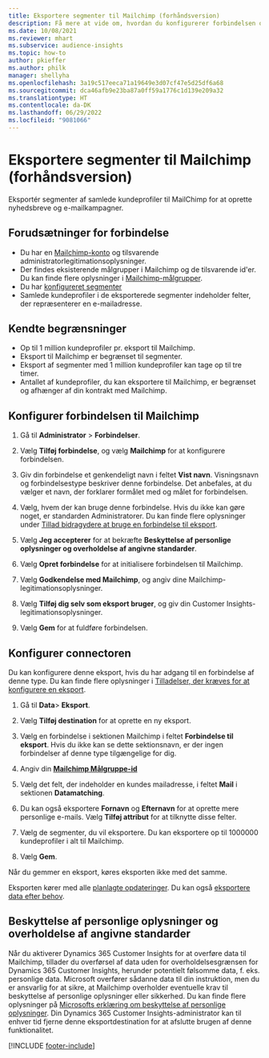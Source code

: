```yaml
---
title: Eksportere segmenter til Mailchimp (forhåndsversion)
description: Få mere at vide om, hvordan du konfigurerer forbindelsen og eksporterer til Mailchimp.
ms.date: 10/08/2021
ms.reviewer: mhart
ms.subservice: audience-insights
ms.topic: how-to
author: pkieffer
ms.author: philk
manager: shellyha
ms.openlocfilehash: 3a19c517eeca71a19649e3d07cf47e5d25df6a68
ms.sourcegitcommit: dca46afb9e23ba87a0ff59a1776c1d139e209a32
ms.translationtype: HT
ms.contentlocale: da-DK
ms.lasthandoff: 06/29/2022
ms.locfileid: "9081066"
---
```

# <a name="export-segments-to-mailchimp-preview"></a>Eksportere segmenter til Mailchimp (forhåndsversion)

Eksportér segmenter af samlede kundeprofiler til MailChimp for at oprette nyhedsbreve og e-mailkampagner.

## <a name="prerequisites-for-connection"></a>Forudsætninger for forbindelse

-   Du har en [Mailchimp-konto](https://mailchimp.com/) og tilsvarende administratorlegitimationsoplysninger.
-   Der findes eksisterende målgrupper i Mailchimp og de tilsvarende id'er. Du kan finde flere oplysninger i [Mailchimp-målgrupper](https://mailchimp.com/help/create-audience/).
-   Du har [konfigureret segmenter](segments.md)
-   Samlede kundeprofiler i de eksporterede segmenter indeholder felter, der repræsenterer en e-mailadresse.

## <a name="known-limitations"></a>Kendte begrænsninger

- Op til 1 million kundeprofiler pr. eksport til Mailchimp.
- Eksport til Mailchimp er begrænset til segmenter.
- Eksport af segmenter med 1 million kundeprofiler kan tage op til tre timer. 
- Antallet af kundeprofiler, du kan eksportere til Mailchimp, er begrænset og afhænger af din kontrakt med Mailchimp.

## <a name="set-up-connection-to-mailchimp"></a>Konfigurer forbindelsen til Mailchimp

1. Gå til **Administrator** > **Forbindelser**.

1. Vælg **Tilføj forbindelse**, og vælg **Mailchimp** for at konfigurere forbindelsen.

1. Giv din forbindelse et genkendeligt navn i feltet **Vist navn**. Visningsnavn og forbindelsestype beskriver denne forbindelse. Det anbefales, at du vælger et navn, der forklarer formålet med og målet for forbindelsen.

1. Vælg, hvem der kan bruge denne forbindelse. Hvis du ikke kan gøre noget, er standarden Administratorer. Du kan finde flere oplysninger under [Tillad bidragydere at bruge en forbindelse til eksport](connections.md#allow-contributors-to-use-a-connection-for-exports).

1. Vælg **Jeg accepterer** for at bekræfte **Beskyttelse af personlige oplysninger og overholdelse af angivne standarder**.

1. Vælg **Opret forbindelse** for at initialisere forbindelsen til Mailchimp.

1. Vælg **Godkendelse med Mailchimp**, og angiv dine Mailchimp-legitimationsoplysninger.

1. Vælg **Tilføj dig selv som eksport bruger**, og giv din Customer Insights-legitimationsoplysninger.

1. Vælg **Gem** for at fuldføre forbindelsen. 

## <a name="configure-the-connector"></a>Konfigurer connectoren

Du kan konfigurere denne eksport, hvis du har adgang til en forbindelse af denne type. Du kan finde flere oplysninger i [Tilladelser, der kræves for at konfigurere en eksport](export-destinations.md#set-up-a-new-export).

1. Gå til **Data**> **Eksport**.

1. Vælg **Tilføj destination** for at oprette en ny eksport.

1. Vælg en forbindelse i sektionen Mailchimp i feltet **Forbindelse til eksport**. Hvis du ikke kan se dette sektionsnavn, er der ingen forbindelser af denne type tilgængelige for dig.

1. Angiv din **[Mailchimp Målgruppe-id](https://mailchimp.com/help/find-audience-id/)**

1. Vælg det felt, der indeholder en kundes mailadresse, i feltet **Mail** i sektionen **Datamatching**. 

1. Du kan også eksportere **Fornavn** og **Efternavn** for at oprette mere personlige e-mails. Vælg **Tilføj attribut** for at tilknytte disse felter.

1. Vælg de segmenter, du vil eksportere. Du kan eksportere op til 1000000 kundeprofiler i alt til Mailchimp.

1. Vælg **Gem**.

Når du gemmer en eksport, køres eksporten ikke med det samme.

Eksporten kører med alle [planlagte opdateringer](system.md#schedule-tab). Du kan også [eksportere data efter behov](export-destinations.md#run-exports-on-demand). 

## <a name="data-privacy-and-compliance"></a>Beskyttelse af personlige oplysninger og overholdelse af angivne standarder

Når du aktiverer Dynamics 365 Customer Insights for at overføre data til Mailchimp, tillader du overførsel af data uden for overholdelsesgrænsen for Dynamics 365 Customer Insights, herunder potentielt følsomme data, f. eks. personlige data. Microsoft overfører sådanne data til din instruktion, men du er ansvarlig for at sikre, at Mailchimp overholder eventuelle krav til beskyttelse af personlige oplysninger eller sikkerhed. Du kan finde flere oplysninger på [Microsofts erklæring om beskyttelse af personlige oplysninger](https://go.microsoft.com/fwlink/?linkid=396732).
Din Dynamics 365 Customer Insights-administrator kan til enhver tid fjerne denne eksportdestination for at afslutte brugen af denne funktionalitet.

[!INCLUDE [footer-include](includes/footer-banner.md)]
